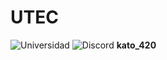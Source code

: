 # UTEC
![Universidad](https://raw.githubusercontent.com/kato420/UTEC/main/mel.jpg)
![Discord](https://img.shields.io/discord/729672926432985098?style=social&label=Discord&logo=discord) **kato_420**

